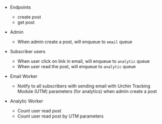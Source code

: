 - Endpoints
  - create post
  - get post

- Admin
  - When admin create a post, will enqueue to `email` queue

- Subscriber users
  - When user click on link in email, will enqueue to `analytic` queue
  - When user read the post, will enqueue to `analytic` queue

- Email Worker
  - Notify to all subscribers with sending email with Urchin Tracking Module (UTM) parameters (for analytics) when admin create a post

- Analytic Worker
  - Count user read post
  - Count user read post by UTM parameters
